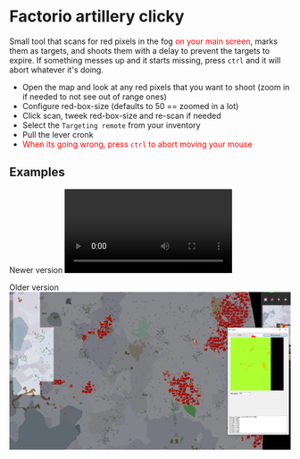# Factorio artillery clicky

Small tool that scans for red pixels in the fog <span style="color:red">on your main screen</span>, marks them as targets, and shoots them with a delay to prevent the targets to expire.
If something messes up and it starts missing, press `ctrl` and it will abort whatever it's doing.

- Open the map and look at any red pixels that you want to shoot (zoom in if needed to not see out of range ones)
- Configure red-box-size (defaults to 50 == zoomed in a lot)
- Click scan, tweek red-box-size and re-scan if needed
- Select the `Targeting remote` from your inventory
- Pull the lever cronk
- <span style="color:red">When its going wrong, press `ctrl` to abort moving your mouse</span>

## Examples

Newer version
![](docs/vid.mp4)

Older version
![](docs/pic.png)
